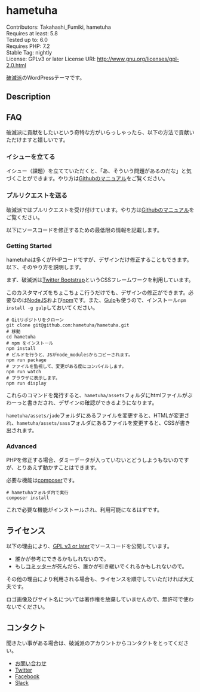 # hametuha

Contributors: Takahashi_Fumiki, hametuha  
Requires at least: 5.8  
Tested up to: 6.0  
Requires PHP: 7.2  
Stable Tag: nightly  
License: GPLv3 or later
License URI: http://www.gnu.org/licenses/gpl-2.0.html


[破滅派](https://hametuha.com)のWordPressテーマです。

## Description

## FAQ

破滅派に貢献をしたいという奇特な方がいらっしゃったら、以下の方法で貢献いただけますと嬉しいです。

### イシューを立てる

イシュー（課題）を立てていただくと、「あ、そういう問題があるのだな」と気づくことができます。やり方は[Githubのマニュアル](https://help.github.com/articles/creating-an-issue/)をご覧ください。

### プルリクエストを送る

破滅派ではプルリクエストを受け付けています。やり方は[Githubのマニュアル](https://help.github.com/articles/creating-a-pull-request/)をご覧ください。

以下にソースコードを修正するための最低限の情報を記載します。

### Getting Started

hametuhaは多くがPHPコードですが、デザインだけ修正することもできます。以下、そのやり方を説明します。

まず、破滅派は[Twitter Bootstrap](http://getbootstrap.com)というCSSフレームワークを利用しています。

このカスタマイズをちょこちょこ行うだけでも、デザインの修正ができます。必要なのは[NodeJS](https://nodejs.org/en/)および[npm](https://www.npmjs.com)です。また、[Gulp](http://gulpjs.com)も使うので、インストール`npm install -g gulp`しておいてください。

```
# Gitリポジトリをクローン
git clone git@github.com:hametuha/hametuha.git
# 移動
cd hametuha
# npm をインストール
npm install
# ビルドを行うと、JSがnode_modulesからコピーされます。
npm run package
# ファイルを監視して、変更がある度にコンパイルします。
npm run watch
# ブラウザに表示します。
npm run display
```

これらのコマンドを発行すると、`hametuha/assets`フォルダにhtmlファイルがぶわーっと書きだされ、デザインの確認ができるようになります。

`hametuha/assets/jade`フォルダにあるファイルを変更すると、HTMLが変更され、`hametuha/assets/sass`フォルダにあるファイルを変更すると、CSSが書き出されます。

### Advanced

PHPを修正する場合、ダミーデータが入っていないとどうしようもないのですが、とりあえず動かすことはできます。

必要な機能は[composer](https://getcomposer.org)です。

```
# hametuhaフォルダ内で実行
composer install
```

これで必要な機能がインストールされ、利用可能になるはずです。

## ライセンス

以下の理由により、[GPL v3 or later](https://github.com/hametuha/hametuha/blob/master/LICENSE.md)でソースコードを公開しています。

- 誰かが参考にできるかもしれないので。
- もし[コミッター](https://github.com/fumikito)が死んだら、誰かが引き継いでくれるかもしれないので。

その他の理由により利用される場合も、ライセンスを順守していただければ大丈夫です。

ロゴ画像及びサイト名については著作権を放棄していませんので、無許可で使わないでください。

## コンタクト

聞きたい事がある場合は、破滅派のアカウントからコンタクトをとってください。

- [お問い合わせ](https://hametuha.com/inquiry/)
- [Twitter](https://twitter.com/hametuha/)
- [Facebook](https://www.facebook.com/hametuha.inc/)
- [Slack](https://hametuha.slack.com/)
